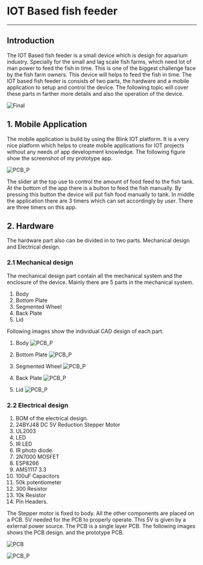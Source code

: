 # **IOT Based fish feeder**
---
## **Introduction**

The IOT Based fish feeder is a small device which is design for aquarium industry. Specially for the small and lag scale fish farms, which need lot of man power to feed the fish in time. This is one of the biggest challenge face by the fish farm owners. This device will helps to feed the fish in time. The IOT based fish feeder is consists of two parts, the hardware and a mobile application to setup and control the device. The following topic will cover these parts in farther more details and also the operation of the device.  

![Final](./Images/FullProject.png)

## **1. Mobile Application**

The mobile application is build by using the Blink IOT platform. It is a very nice platform which helps to create mobile applications for IOT projects without any needs of app development knowledge. The following figure show the screenshot of my prototype app.

![PCB_P](./Images/ScreenShot.jpeg)

The slider at the top use to control the amount of food feed to the fish tank. At the bottom of the app there is a button to feed the fish manually. By pressing this button the device will put fish food manually to tank. In middle the application there are 3 timers which can set accordingly by user. There are three timers on this app.

## **2. Hardware**      
 The hardware part also can be divided in to two parts. Mechanical design and Electrical design.

### **2.1 Mechanical design**

The mechanical design part contain all the mechanical system and the enclosure of the device. Mainly there are 5 parts in the mechanical system.

1. Body
1. Bottom Plate
1. Segmented Wheel
1. Back Plate
1. Lid


Following images show the individual CAD design of each part.

1. Body
![PCB_P](./Images/Body.png)

2. Bottom Plate
![PCB_P](./Images/BottumCup.png)
3. Segmented Wheel
![PCB_P](./Images/Wheel.png)
4. Back Plate
![PCB_P](./Images/BackPlat.png)
5. Lid
![PCB_P](./Images/Lid.png)

### **2.2 Electrical design**

1. BOM of the electrical design.
1. 24BYJ48 DC 5V Reduction Stepper Motor
1. UL2003
1. LED
1. IR LED
1. IR photo diode.
1. 2N7000 MOSFET
1. ESP8266
1. AMS1117 3.3
1. 100uF Capacitors
1. 50k potentiometer 
1. 300 Resistor
1. 10k Resistor
1. Pin Headers.

  
The Stepper motor is fixed to body. All the other components are placed on a PCB. 5V needed for the PCB to properly operate. This 5V is given by a external power source.  The PCB is a single layer PCB. The  following images shows the PCB design. and the prototype PCB. 

![PCB](./Images/PCB1.png)

![PCB_P](./Images/PCB_P.jpg)